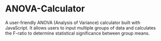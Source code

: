 # ANOVA-Calculator
A user-friendly ANOVA (Analysis of Variance) calculator built with JavaScript. It allows users to input multiple groups of data and calculates the F-ratio to determine statistical significance between group means.
